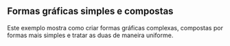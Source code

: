 ## Formas gráficas simples e compostas

Este exemplo mostra como criar formas gráficas complexas, compostas por formas mais simples e tratar as duas de maneira
uniforme.